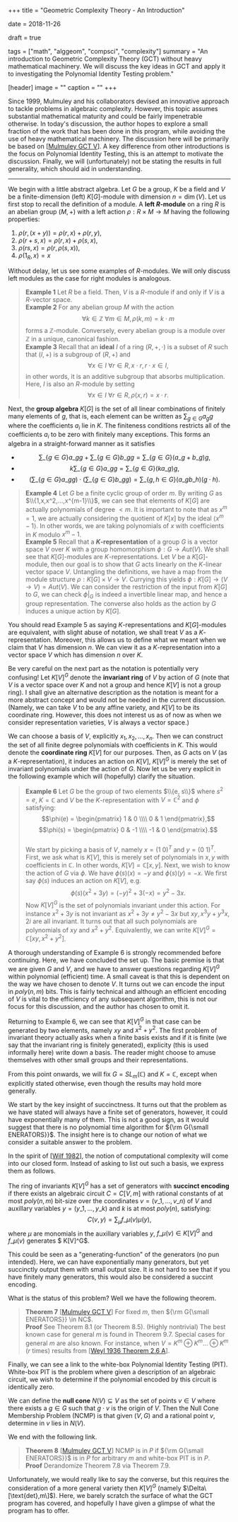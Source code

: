 +++
title = "Geometric Complexity Theory - An Introduction"

date = 2018-11-26

draft = true

tags = ["math", "alggeom", "compsci", "complexity"]
summary = "An introduction to Geometric Complexity Theory (GCT) without heavy mathematical machinery. We will discuss the key ideas in GCT and apply it to investigating the Polynomial Identity Testing problem."

[header]
image = ""
caption = ""
+++

Since 1999, Mulmuley and his collaborators devised an innovative approach to tackle problems in algebraic complexity. However, this topic assumes substantial mathematical maturity and could be fairly impenetrable otherwise. In today's discussion, the author hopes to explore a small fraction of the work that has been done in this program, while avoiding the use of heavy mathematical machinery. The discussion here will be primarily be based on \[[Mulmuley GCT V](https://arxiv.org/abs/1209.5993)\]. A key difference from other introductions is the focus on Polynomial Identity Testing, this is an attempt to motivate the discussion. Finally, we will (unfortunately) not be stating the results in full generality, which should aid in understanding.

---

We begin with a little abstract algebra. Let $G$ be a group, $K$ be a field and $V$ be a finite-dimension (left) $K[G]$-module with dimension $n = \dim(V)$. Let us first stop to recall the definition of a module. A **left $R$-module** on a ring $R$ is an abelian group $(M, +)$ with a left action $\rho : R \times M \to M$ having the following properties:

1. $\rho (r, (x + y)) = \rho (r, x) + \rho (r, y)$,
2. $\rho (r+s, x) = \rho (r, x) + \rho (s, x)$,
3. $\rho (rs, x) = \rho (r, \rho (s, x))$,
4. $\rho (1_R, x) = x$

Without delay, let us see some examples of $R$-modules. We will only discuss left modules as the case for right modules is analogous.

>**Example 1** Let $R$ be a field. Then, $V$ is a $R$-module if and only if $V$ is a $R$-vector space.
\
>**Example 2** For any abelian group $M$ with the action $$\forall k \in \mathbb{Z}\ \forall m \in M, \rho (k, m) = k\cdot m$$ forms a $\mathbb{Z}$-module. Conversely, every abelian group is a module over $\mathbb{Z}$ in a unique, canonical fashion.
\
>**Example 3** Recall that an **ideal** $I$ of a ring $(R, +, \cdot)$ is a subset of $R$ such that $(I, +)$ is a subgroup of $(R, +)$ and $$\forall x \in I\ \forall r \in R, x\cdot r, r\cdot x \in I,$$ in other words, it is an additive subgroup that absorbs multiplication. Here, $I$ is also an $R$-module by setting $$\forall x \in I\ \forall r \in R, \rho (x,r) = x\cdot r.$$


Next, the **group algebra** $K[G]$ is the set of all linear combinations of finitely many elements of $g$, that is, each element can be written as $\sum_{g \in G} a_g g$ where the coefficients $a_i$ lie in $K$. The finiteness conditions restricts all of the coefficients $a_i$ to be zero with finitely many exceptions. This forms an algebra in a straight-forward manner as it satisfies

* $$\sum\_\{g \in G\} a\_g g + \sum\_\{g \in G\} b\_g g =  \sum\_\{g \in G\} (a\_g+b\_g) g,$$
* $$k\sum\_\{g \in G\} a\_g g = \sum\_\{g \in G\} (ka\_g) g,$$
* $$(\sum\_\{g \in G\} a\_g g)\cdot (\sum\_\{g \in G\} b\_g g) = \sum\_\{g,h \in G\} (a\_gb\_h) (g\cdot h).$$

>**Example 4** Let $G$ be a finite cyclic group of order $m$. By writing $G$ as $\\{1,x,x^2,...,x^{m-1}\\}$, we can see that elements of $K[G]$ are actually polynomials of degree $< m$. It is important to note that as $x^m = 1$, we are actually considering the quotient of $K[x]$ by the ideal $\langle x^m - 1\rangle$. In other words, we are taking polynomials of $x$ with coefficients in $K$ modulo $x^m - 1$.
\
>**Example 5** Recall that a **$K$-representation** of a group $G$ is a vector space $V$ over $K$ with a group homomorphism $\phi : G \to Aut(V).$ We shall see that $K[G]$-modules are $K$-representations. Let $V$ be a $K[G]$-module, then our goal is to show that $G$ acts linearly on the $K$-linear vector space $V$. Untangling the definitions, we have a map from the module structure $\rho: K[G] \times V \to V$. Currying this yields $\phi: K[G] \to (V \to V) = Aut(V)$. We can consider the restriction of the input from $K[G]$ to $G$, we can check $\phi|_G$ is indeed a invertible linear map, and hence a group representation. The converse also holds as the action by $G$ induces a unique action by $K[G]$.

You should read Example 5 as saying $K$-representations and $K[G]$-modules are equivalent, with slight abuse of notation, we shall treat $V$ as a $K$-representation. Moreover, this allows us to define what we meant when we claim that $V$ has dimension $n$. We can view it as a $K$-representation into a vector space $V$ which has dimension $n$ over $K$. 

Be very careful on the next part as the notation is potentially very confusing! Let $K[V]^G$ denote the **invariant ring** of $V$ by action of $G$ (note that $V$ is a vector space over $K$ and not a group and hence $K[V]$ is not a group ring). I shall give an alternative description as the notation is meant for a more abstract concept and would not be needed in the current discussion. (Namely, we can take $V$ to be any affine variety, and $K[V]$ to be its coordinate ring. However, this does not interest us as of now as when we consider representation varieties, $V$ is always a vector space.) 

We can choose a basis of $V$, explicitly $x_1, x_2, ..., x_n$. Then we can construct the set of all finite degree polynomials with coefficients in $K$. This would denote the **coordinate ring** $K[V]$ for our purposes. Then, as $G$ acts on $V$ (as a $K$-representation), it induces an action on $K[V]$, $K[V]^G$ is merely the set of invariant polynomials under the action of $G$. Now let us be very explicit in the following example which will (hopefully) clarify the situation.

>**Example 6** Let $G$ be the group of two elements $\\{e, s\\}$ where $s^2 = e$, $K = \mathbb{C}$ and $V$ be the $K$-representation with $V = \mathbb{C}^2$ and $\phi$ satisfying:
\
>$$\phi(e) = \begin{pmatrix} 1 & 0 \\\\ 0 & 1 \end{pmatrix},$$
>$$\phi(s) = \begin{pmatrix} 0 & -1 \\\\ -1 & 0 \end{pmatrix}.$$
\
> We start by picking a basis of $V$, namely $x = (1\ 0)^T$ and $y = (0\ 1)^T$. First, we ask what is $K[V]$, this is merely set of polynomials in $x,y$ with coefficients in $\mathbb{C}$. In other words, $K[V] = \mathbb{C}[x,y]$. Next, we wish to know the action of $G$ via $\phi$. We have $\phi(s)(x) = -y$ and $\phi(s)(y) = -x$. We first say $\phi(s)$ induces an action on $K[V]$, e.g. $$\phi(s)(x^2 + 3y) = (-y)^2 + 3(-x) = y^2 - 3x.$$Now $K[V]^G$ is the set of polynomials invariant under this action. For instance $x^2 + 3y$ is not invariant as $x^2 + 3y \neq y^2 - 3x$ but $xy, x^3y + y^3x, 2i$ are all invariant. It turns out that all such polynomials are polynomials of $xy$ and $x^2 + y^2$. Equivalently, we can write $K[V]^G = \mathbb{C}[xy, x^2+y^2]$.

A thorough understanding of Example 6 is strongly recommended before continuing. Here, we have concluded the set up. The basic premise is that we are given $G$ and $V$, and we have to answer questions regarding $K[V]^G$ within polynomial (efficient) time. A small caveat is that this is dependent on the way we have chosen to denote $V$. It turns out we can encode the input in $poly(n,m)$ bits. This is fairly technical and although an efficient encoding of $V$ is vital to the efficiency of any subsequent algorithm, this is not our focus for this discussion, and the author has chosen to omit it.

Returning to Example 6, we can see that $K[V]^G$ in that case can be generated by two elements, namely $xy$ and $x^2 + y^2$. The first problem of invariant theory actually asks when a finite basis exists and if it is finite (we say that the invariant ring is finitely generated), explicity (this is used informally here) write down a basis. The reader might choose to amuse themselves with other small groups and their representations.

From this point onwards, we will fix $G = SL_m(\mathbb{C})$ and $K = \mathbb{C}$, except when explicitly stated otherwise, even though the results may hold more generally.

We start by the key insight of succinctness. It turns out that the problem as we have stated will always have a finite set of generators, however, it could have exponentially many of them. This is not a good sign, as it would suggest that there is no polynomial time algorithm for ${\rm G{\small ENERATORS}}$. The insight here is to change our notion of what we consider a suitable answer to the problem.

In the spirit of \[[Wilf 1982](https://www.jstor.org/stable/2321713)\], the notion of computational complexity will come into our closed form. Instead of asking to list out such a basis, we express them as follows.

The ring of invariants $K[V]^G$ has a set of generators with  **succinct encoding** if there exists an algebraic circuit $C = C[V,m]$ with rational constants of at most $poly(n,m)$ bit-size over the coordinates $v = (v\_1,...,v\_n)$ of $V$ and auxillary variables $y = (y\_1,...,y\_k)$ and $k$ is at most $poly(n)$, satisfying: $$C(v,y) = \sum_\mu f\_\mu(v)\mu(y),$$ where $\mu$ are monomials in the auxillary variables $y$, $f\_\mu(v) \in K[V]^G$ and $f\_\mu(v)$ generates $ K[V]^G$.

This could be seen as a "generating-function" of the generators (no pun intended). Here, we can have exponentially many generators, but yet succinctly output them with small output size. It is not hard to see that if you have finitely many generators, this would also be considered a succint encoding.

What is the status of this problem? Well we have the following theorem.

>**Theorem 7** \[[Mulmuley GCT V](https://arxiv.org/pdf/1209.5993.pdf#subsection.8)\] For fixed $m$, then ${\rm G{\small ENERATORS}} \in NC$.
\
>**Proof** See Theorem 8.1 (or Theorem 8.5). (Highly nontrivial) The best known case for general $m$ is found in Theorem 9.7. Special cases for general $m$ are also known. For instance, when $V = K^m \oplus K^m ... \oplus K^m$ ($r$ times) results from \[[Weyl 1936 Theorem 2.6 A](https://www.jstor.org/stable/j.ctv3hh48t)\].

Finally, we can see a link to the white-box Polynomial Identity Testing (PIT). White-box PIT is the problem where given a description of an algebraic circuit, we wish to determine if the polynomial encoded by this circuit is identically zero.

We can define the **null cone** $N(V) \subseteq V$ as the set of points $v \in V$ where there exists a $g \in G$ such that $g \cdot v$ is the origin of $V$. Then the Null Cone Membership Problem (NCMP) is that given $(V,G)$ and a rational point $v$, determine in $v$ lies in $N(V)$.

We end with the following link.

>**Theorem 8** \[[Mulmuley GCT V](https://arxiv.org/pdf/1209.5993.pdf#subsection.7.4)\] NCMP is in $P$ if 
${\rm G{\small ENERATORS}}$ is in $P$ for arbitrary $m$ and white-box PIT is in $P$.
\
>**Proof** Derandomize Theorem 7.8 via Theorem 7.9.

Unfortunately, we would really like to say the converse, but this requires the consideration of a more general variety then $K[V]^G$ (namely $\Delta\[\text{det},m\]$). Here, we barely scratch the surface of what the GCT program has covered, and hopefully I have given a glimpse of what the program has to offer.
